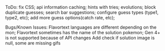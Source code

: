 ToDo: 
    fix CSS;
    api information caching;
    hints with tries;
    evolutions;
    block duplicate guesses;
    search bar suggestions;
    configure guess types (type1, type2, etc);
    add more guess options(catch rate, etc);

Bugs/Known Issues:
    Flavortext languages are different depending on the mon;
    Flavortext sometimes has the name of the solution pokemon;
    Gen 4+ is not supported because of API changes
    Add check if solution image is null, some are missing gifs



